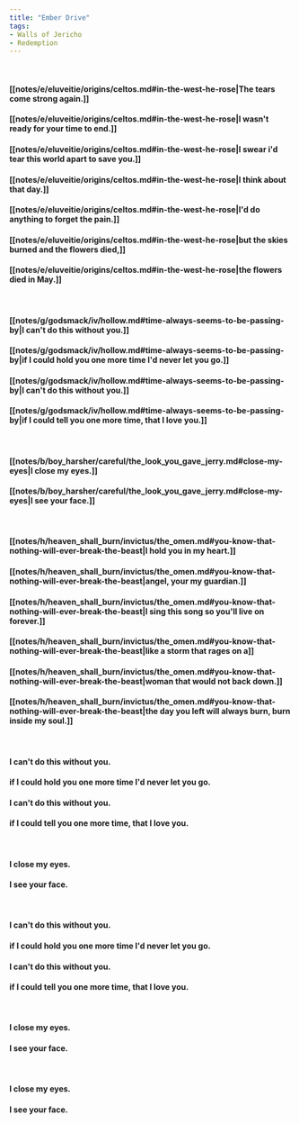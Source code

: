 ```yaml
---
title: "Ember Drive"
tags:
- Walls of Jericho
- Redemption
---
```

&nbsp;
#### [[notes/e/eluveitie/origins/celtos.md#in-the-west-he-rose|The tears come strong again.]]
#### [[notes/e/eluveitie/origins/celtos.md#in-the-west-he-rose|I wasn't ready for your time to end.]]
#### [[notes/e/eluveitie/origins/celtos.md#in-the-west-he-rose|I swear i'd tear this world apart to save you.]]
#### [[notes/e/eluveitie/origins/celtos.md#in-the-west-he-rose|I think about that day.]]
#### [[notes/e/eluveitie/origins/celtos.md#in-the-west-he-rose|I'd do anything to forget the pain.]]
#### [[notes/e/eluveitie/origins/celtos.md#in-the-west-he-rose|but the skies burned and the flowers died,]]
#### [[notes/e/eluveitie/origins/celtos.md#in-the-west-he-rose|the flowers died in May.]]
&nbsp;
#### [[notes/g/godsmack/iv/hollow.md#time-always-seems-to-be-passing-by|I can't do this without you.]]
#### [[notes/g/godsmack/iv/hollow.md#time-always-seems-to-be-passing-by|if I could hold you one more time I'd never let you go.]]
#### [[notes/g/godsmack/iv/hollow.md#time-always-seems-to-be-passing-by|I can't do this without you.]]
#### [[notes/g/godsmack/iv/hollow.md#time-always-seems-to-be-passing-by|if I could tell you one more time, that I love you.]]
&nbsp;
#### [[notes/b/boy_harsher/careful/the_look_you_gave_jerry.md#close-my-eyes|I close my eyes.]]
#### [[notes/b/boy_harsher/careful/the_look_you_gave_jerry.md#close-my-eyes|I see your face.]]
&nbsp;
#### [[notes/h/heaven_shall_burn/invictus/the_omen.md#you-know-that-nothing-will-ever-break-the-beast|I hold you in my heart.]]
#### [[notes/h/heaven_shall_burn/invictus/the_omen.md#you-know-that-nothing-will-ever-break-the-beast|angel, your my guardian.]]
#### [[notes/h/heaven_shall_burn/invictus/the_omen.md#you-know-that-nothing-will-ever-break-the-beast|I sing this song so you'll live on forever.]]
#### [[notes/h/heaven_shall_burn/invictus/the_omen.md#you-know-that-nothing-will-ever-break-the-beast|like a storm that rages on a]]
#### [[notes/h/heaven_shall_burn/invictus/the_omen.md#you-know-that-nothing-will-ever-break-the-beast|woman that would not back down.]]
#### [[notes/h/heaven_shall_burn/invictus/the_omen.md#you-know-that-nothing-will-ever-break-the-beast|the day you left will always burn, burn inside my soul.]]
&nbsp;
#### I can't do this without you.
#### if I could hold you one more time I'd never let you go.
#### I can't do this without you.
#### if I could tell you one more time, that I love you.
&nbsp;
#### I close my eyes.
#### I see your face.
&nbsp;
#### I can't do this without you.
#### if I could hold you one more time I'd never let you go.
#### I can't do this without you.
#### if I could tell you one more time, that I love you.
&nbsp;
#### I close my eyes.
#### I see your face.
&nbsp;
#### I close my eyes.
#### I see your face.
